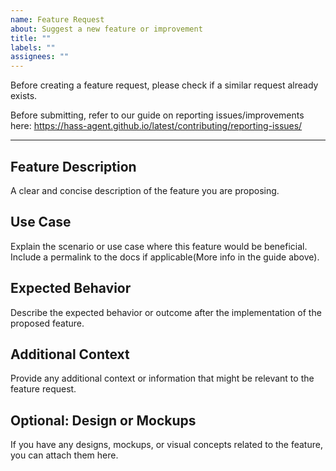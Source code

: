 ```yaml
---
name: Feature Request
about: Suggest a new feature or improvement
title: ""
labels: ""
assignees: ""
---
```


Before creating a feature request, please check if a similar request already exists.

Before submitting, refer to our guide on reporting issues/improvements here: https://hass-agent.github.io/latest/contributing/reporting-issues/

---

## Feature Description

A clear and concise description of the feature you are proposing.

## Use Case

Explain the scenario or use case where this feature would be beneficial. Include a permalink to the docs if applicable(More info in the guide above).

## Expected Behavior

Describe the expected behavior or outcome after the implementation of the proposed feature.

## Additional Context

Provide any additional context or information that might be relevant to the feature request.

## Optional: Design or Mockups

If you have any designs, mockups, or visual concepts related to the feature, you can attach them here.
